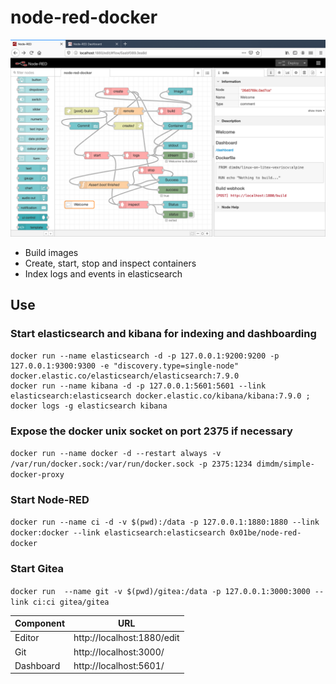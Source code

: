 # node-red-docker

![screenshot](./screenshot.png)

- Build images
- Create, start, stop and inspect containers
- Index logs and events in elasticsearch

## Use

### Start elasticsearch and kibana for indexing and dashboarding

```
docker run --name elasticsearch -d -p 127.0.0.1:9200:9200 -p 127.0.0.1:9300:9300 -e "discovery.type=single-node" docker.elastic.co/elasticsearch/elasticsearch:7.9.0
docker run --name kibana -d -p 127.0.0.1:5601:5601 --link elasticsearch:elasticsearch docker.elastic.co/kibana/kibana:7.9.0 ; docker logs -g elasticsearch kibana
```

### Expose the docker unix socket on port 2375 if necessary

`docker run --name docker -d --restart always -v /var/run/docker.sock:/var/run/docker.sock -p 2375:1234 dimdm/simple-docker-proxy`

### Start Node-RED

`docker run --name ci -d -v $(pwd):/data -p 127.0.0.1:1880:1880 --link docker:docker --link elasticsearch:elasticsearch 0x01be/node-red-docker`

### Start Gitea

`docker run  --name git -v $(pwd)/gitea:/data -p 127.0.0.1:3000:3000 --link ci:ci gitea/gitea`

| Component     | URL |
| ------------- | --- |
| Editor        | http://localhost:1880/edit |
| Git           | http://localhost:3000/ |
| Dashboard     | http://localhost:5601/ |
